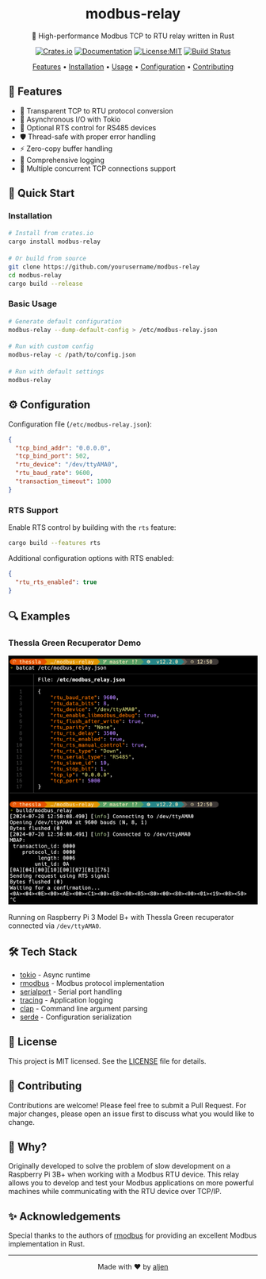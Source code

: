 <div align="center">

# modbus-relay

🚀 High-performance Modbus TCP to RTU relay written in Rust

[![Crates.io](https://img.shields.io/crates/v/modbus-relay.svg)](https://crates.io/crates/modbus-relay)
[![Documentation](https://docs.rs/modbus-relay/badge.svg)](https://docs.rs/modbus-relay)
[![License:MIT](https://img.shields.io/badge/License-MIT-yellow.svg)](https://opensource.org/licenses/MIT)
[![Build Status](https://github.com/yourusername/modbus-relay/workflows/CI/badge.svg)](https://github.com/yourusername/modbus-relay/actions)

[Features](#features) •
[Installation](#installation) •
[Usage](#usage) •
[Configuration](#configuration) •
[Contributing](#contributing)

</div>

## 🌟 Features

- 🔄 Transparent TCP to RTU protocol conversion
- 🚀 Asynchronous I/O with Tokio
- 🔧 Optional RTS control for RS485 devices
- 🛡️ Thread-safe with proper error handling
- ⚡ Zero-copy buffer handling
- 📝 Comprehensive logging
- 🔌 Multiple concurrent TCP connections support

## 🚀 Quick Start

### Installation

```bash
# Install from crates.io
cargo install modbus-relay

# Or build from source
git clone https://github.com/yourusername/modbus-relay
cd modbus-relay
cargo build --release
```

### Basic Usage

```bash
# Generate default configuration
modbus-relay --dump-default-config > /etc/modbus-relay.json

# Run with custom config
modbus-relay -c /path/to/config.json

# Run with default settings
modbus-relay
```

## ⚙️ Configuration

Configuration file (`/etc/modbus-relay.json`):

```json
{
  "tcp_bind_addr": "0.0.0.0",
  "tcp_bind_port": 502,
  "rtu_device": "/dev/ttyAMA0",
  "rtu_baud_rate": 9600,
  "transaction_timeout": 1000
}
```

### RTS Support

Enable RTS control by building with the `rts` feature:

```bash
cargo build --features rts
```

Additional configuration options with RTS enabled:
```json
{
  "rtu_rts_enabled": true
}
```

## 🔍 Examples

### Thessla Green Recuperator Demo

![modbus_relay.png](docs/modbus_relay.png)

Running on Raspberry Pi 3 Model B+ with Thessla Green recuperator connected via `/dev/ttyAMA0`.

## 🛠️ Tech Stack

- [tokio](https://tokio.rs) - Async runtime
- [rmodbus](https://docs.rs/rmodbus) - Modbus protocol implementation
- [serialport](https://docs.rs/serialport) - Serial port handling
- [tracing](https://docs.rs/tracing) - Application logging
- [clap](https://docs.rs/clap) - Command line argument parsing
- [serde](https://serde.rs) - Configuration serialization

## 📝 License

This project is MIT licensed. See the [LICENSE](LICENSE) file for details.

## 👥 Contributing

Contributions are welcome! Please feel free to submit a Pull Request. For major changes, please open an issue first to discuss what you would like to change.

## 🤔 Why?

Originally developed to solve the problem of slow development on a Raspberry Pi 3B+ when working with a Modbus RTU device. This relay allows you to develop and test your Modbus applications on more powerful machines while communicating with the RTU device over TCP/IP.

## ✨ Acknowledgements

Special thanks to the authors of [rmodbus](https://github.com/alttch/rmodbus) for providing an excellent Modbus implementation in Rust.

---

<div align="center">
Made with ❤️ by <a href="https://github.com/aljen">aljen</a>
</div>
